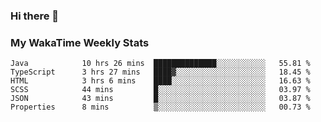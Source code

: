 ### Hi there 👋

<!--
**royschrauwen/royschrauwen** is a ✨ _special_ ✨ repository because its `README.md` (this file) appears on your GitHub profile.

Here are some ideas to get you started:

- 🔭 I’m currently working on ...
- 🌱 I’m currently learning ...
- 👯 I’m looking to collaborate on ...
- 🤔 I’m looking for help with ...
- 💬 Ask me about ...
- 📫 How to reach me: ...
- 😄 Pronouns: ...
- ⚡ Fun fact: ...
-->


### My WakaTime Weekly Stats
<!--START_SECTION:waka-->

```text
Java            10 hrs 26 mins  ██████████████░░░░░░░░░░░   55.81 %
TypeScript      3 hrs 27 mins   ████▓░░░░░░░░░░░░░░░░░░░░   18.45 %
HTML            3 hrs 6 mins    ████░░░░░░░░░░░░░░░░░░░░░   16.63 %
SCSS            44 mins         █░░░░░░░░░░░░░░░░░░░░░░░░   03.97 %
JSON            43 mins         █░░░░░░░░░░░░░░░░░░░░░░░░   03.87 %
Properties      8 mins          ▒░░░░░░░░░░░░░░░░░░░░░░░░   00.73 %
```

<!--END_SECTION:waka-->
